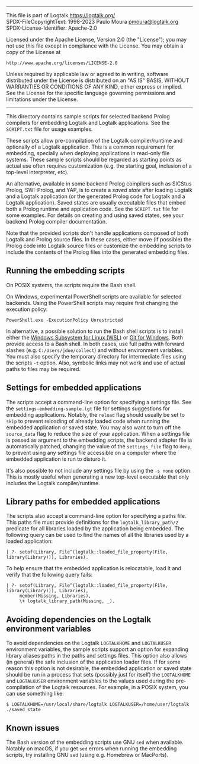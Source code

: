 ________________________________________________________________________

This file is part of Logtalk <https://logtalk.org/>  
SPDX-FileCopyrightText: 1998-2023 Paulo Moura <pmoura@logtalk.org>  
SPDX-License-Identifier: Apache-2.0

Licensed under the Apache License, Version 2.0 (the "License");
you may not use this file except in compliance with the License.
You may obtain a copy of the License at

    http://www.apache.org/licenses/LICENSE-2.0

Unless required by applicable law or agreed to in writing, software
distributed under the License is distributed on an "AS IS" BASIS,
WITHOUT WARRANTIES OR CONDITIONS OF ANY KIND, either express or implied.
See the License for the specific language governing permissions and
limitations under the License.
________________________________________________________________________


This directory contains sample scripts for selected backend Prolog
compilers for embedding Logtalk and Logtalk applications. See the
`SCRIPT.txt` file for usage examples.

These scripts allow pre-compilation of the Logtalk compiler/runtime
and optionally of a Logtalk application. This is a common requirement
for embedding, specially when deploying applications in read-only file
systems. These sample scripts should be regarded as starting points
as actual use often requires customization (e.g. the starting goal,
inclusion of a top-level interpreter, etc).

An alternative, available in some backend Prolog compilers such as
SICStus Prolog, SWI-Prolog, and YAP, is to create a *saved state*
after loading Logtalk and a Logtalk application (or the generated
Prolog code for Logtalk and a Logtalk application). Saved states
are usually executable files that embed both a Prolog runtime and
application code. See the `SCRIPT.txt` file for some examples.
For details on creating and using saved states, see your backend
Prolog compiler documentation.

Note that the provided scripts don't handle applications composed of
both Logtalk and Prolog source files. In these cases, either move
(if possible) the Prolog code into Logtalk source files or customize
the embedding scripts to include the contents of the Prolog files
into the generated embedding files.

Running the embedding scripts
-----------------------------

On POSIX systems, the scripts require the Bash shell.

On Windows, experimental PowerShell scripts are available for selected
backends. Using the PowerShell scripts may require first changing the
execution policy:

	PowerShell.exe -ExecutionPolicy Unrestricted

In alternative, a possible solution to run the Bash shell scripts is to
install either the [Windows Subsystem for Linux (WSL)](https://docs.microsoft.com/en-us/windows/wsl/)
or [Git for Windows](https://gitforwindows.org). Both provide access
to a Bash shell. In both cases, use full paths with forward slashes
(e.g. `C:/Users/jdoe/collect`) and without environment variables. You
must also specify the temporary directory for intermediate files using
the scripts `-t` option. Also, symbolic links may not work and use of
actual paths to files may be required.

Settings for embedded applications
----------------------------------

The scripts accept a command-line option for specifying a settings file.
See the `settings-embedding-sample.lgt` file for settings suggestions for
embedding applications. Notably, the `reload` flag should usually be set
to `skip` to prevent reloading of already loaded code when running the
embedded application or saved state. You may also want to turn off the
`source_data` flag to reduce the size of your application. When a settings
file is passed as argument to the embedding scripts, the backend adapter
file ia automatically patched, changing the value of the `settings_file`
flag to `deny`, to prevent using any settings file accessible on a computer
where the embedded application is run to disturb it.

It's also possible to not include any settings file by using the `-s none`
option. This is mostly useful when generating a new top-level executable
that only includes the Logtalk compiler/runtime.

Library paths for embedded applications
---------------------------------------

The scripts also accept a command-line option for specifying a paths file.
This paths file must provide definitions for the `logtalk_library_path/2`
predicate for all libraries loaded by the application being embedded. The
following query can be used to find the names of all the libraries used
by a loaded application:

	| ?- setof(Library, File^(logtalk::loaded_file_property(File, library(Library))), Libraries).

To help ensure that the embedded application is relocatable, load it and
verify that the following query fails:

	| ?- setof(Library, File^(logtalk::loaded_file_property(File, library(Library))), Libraries),
	     member(Missing, Libraries),
	     \+ logtalk_library_path(Missing, _).

Avoiding dependencies on the Logtalk environment variables
----------------------------------------------------------

To avoid dependencies on the Logtalk `LOGTALKHOME` and `LOGTALKUSER`
environment variables, the sample scripts support an option for
expanding library aliases paths in the paths and settings files. This
option also allows (in general) the safe inclusion of the application
loader files. If for some reason this option is not desirable, the
embedded application or saved state should be run in a process that
sets (possibly just for itself) the `LOGTALKHOME` and `LOGTALKUSER`
environment variables to the values used during the pre-compilation
of the Logtalk resources. For example, in a POSIX system, you can
use something like:

	$ LOGTALKHOME=/usr/local/share/logtalk LOGTALKUSER=/home/user/logtalk ./saved_state

Known issues
------------

The Bash version of the embedding scripts use GNU `sed` when available.
Notably on macOS, if you get `sed` errors when running the embedding
scripts, try installing GNU `sed` (using e.g. Homebrew or MacPorts).
